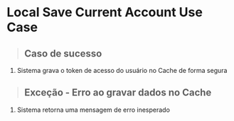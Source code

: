 # Local Save Current Account Use Case

> ## Caso de sucesso

1. Sistema grava o token de acesso do usuário no Cache de forma segura

> ## Exceção - Erro ao gravar dados no Cache

1. Sistema retorna uma mensagem de erro inesperado
